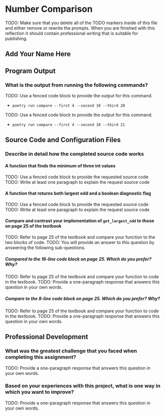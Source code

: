 # Number Comparison

TODO: Make sure that you delete all of the TODO markers inside of this file and
either remove or rewrite the prompts. When you are finished with this reflection
it should contain professional writing that is suitable for publishing.

## Add Your Name Here

## Program Output

### What is the output from running the following commands?

TODO: Use a fenced code block to provide the output for this command.

- `poetry run compare --first 4 --second 10 --third 20`

TODO: Use a fenced code block to provide the output for this command.

- `poetry run compare --first 4 --second 10 --third 21`

## Source Code and Configuration Files

### Describe in detail how the completed source code works

#### A function that finds the minimum of three int values

TODO: Use a fenced code block to provide the requested source code
TODO: Write at least one paragraph to explain the request source code

#### A function that returns both largest odd and a boolean diagnostic flag

TODO: Use a fenced code block to provide the requested source code
TODO: Write at least one paragraph to explain the request source code

#### Compare and contrast your implementation of `get_largest_odd` to those on page 25 of the textbook

TODO: Refer to page 25 of the textbook and compare your function to the two blocks of code.
TODO: You will provide an answer to this question by answering the following sub-questions.

##### Compared to the 16-line code block on page 25. Which do you prefer? Why?

TODO: Refer to page 25 of the textbook and compare your function to code in the textbook.
TODO: Provide a one-paragraph response that answers this question in your own words.

##### Compare to the 8-line code block on page 25. Which do you prefer? Why?

TODO: Refer to page 25 of the textbook and compare your function to code in the textbook.
TODO: Provide a one-paragraph response that answers this question in your own words.

## Professional Development

### What was the greatest challenge that you faced when completing this assignment?

TODO: Provide a one-paragraph response that answers this question in your own words.

### Based on your experiences with this project, what is one way in which you want to improve?

TODO: Provide a one-paragraph response that answers this question in your own words.
